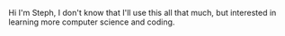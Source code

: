 Hi I'm Steph, I don't know that I'll use this all that much, but interested in learning more computer science and coding. 
